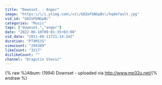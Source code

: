 ```yaml
---
title: "Downset. - Anger"
image: "https:\/\/i.ytimg.com\/vi\/G8ZoFbNGpBc\/hqdefault.jpg"
vid_id: "G8ZoFbNGpBc"
categories: "Music"
tags: ["downset.","anger"]
date: "2022-06-10T09:01:35+03:00"
vid_date: "2011-08-11T21:14:34Z"
duration: "PT4M13S"
viewcount: "294389"
likeCount: "3217"
dislikeCount: ""
channel: "Dragutin Stević"
---
```

{% raw %}Album: (1994) Downset - uploaded via <a rel="nofollow" target="blank" href="http://www.mp32u.net/">http://www.mp32u.net/</a>{% endraw %}
